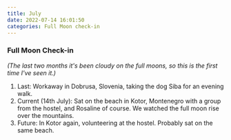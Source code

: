 ```yaml
---
title: July
date: 2022-07-14 16:01:50
categories: Full Moon check-in
---
```

### Full Moon Check-in
*(The last two months it's been cloudy on the full moons, so this is the first time I've seen it.)*

1. Last: Workaway in Dobrusa, Slovenia, taking the dog Siba for an evening walk.
2. Current (14th July): Sat on the beach in Kotor, Montenegro with a group from the hostel, and Rosaline of course. We watched the full moon rise over the mountains.
3. Future: In Kotor again, volunteering at the hostel. Probably sat on the same beach.